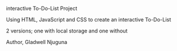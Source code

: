 interactive To-Do-List Project

Using HTML, JavaScript and CSS to create an interactive To-Do-List

2 versions; one with local storage and one without

Author, Gladwell Njuguna